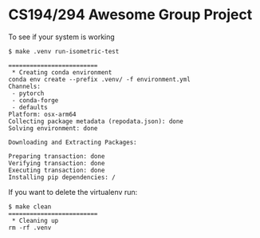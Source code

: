 # CS194/294 Awesome Group Project

To see if your system is working

```
$ make .venv run-isometric-test

=========================
 * Creating conda environment
conda env create --prefix .venv/ -f environment.yml
Channels:
 - pytorch
 - conda-forge
 - defaults
Platform: osx-arm64
Collecting package metadata (repodata.json): done
Solving environment: done

Downloading and Extracting Packages:

Preparing transaction: done
Verifying transaction: done
Executing transaction: done
Installing pip dependencies: / 

```
If you want to delete the virtualenv run:

```
$ make clean
=========================
 * Cleaning up
rm -rf .venv
```